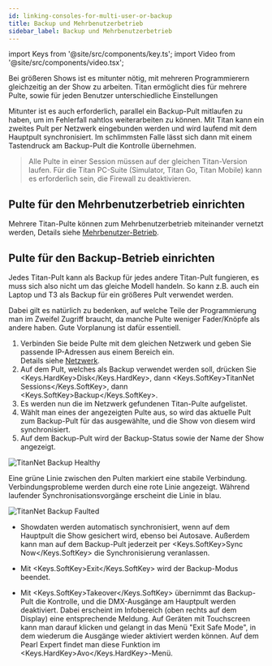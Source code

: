```yaml
---
id: linking-consoles-for-multi-user-or-backup
title: Backup und Mehrbenutzerbetrieb
sidebar_label: Backup und Mehrbenutzerbetrieb
---
```


import Keys from '@site/src/components/key.ts';
import Video from '@site/src/components/video.tsx';

Bei größeren Shows ist es mitunter nötig, mit mehreren Programmierern
gleichzeitig an der Show zu arbeiten. Titan ermöglicht dies für mehrere
Pulte, sowie für jeden Benutzer unterschiedliche Einstellungen

Mitunter ist es auch erforderlich, parallel ein Backup-Pult mitlaufen zu
haben, um im Fehlerfall nahtlos weiterarbeiten zu können. Mit Titan kann
ein zweites Pult per Netzwerk eingebunden werden und wird laufend mit
dem Hauptpult synchronisiert. Im schlimmsten Falle lässt sich dann mit
einem Tastendruck am Backup-Pult die Kontrolle übernehmen.

>  Alle Pulte in einer Session müssen auf der gleichen Titan-Version 
   laufen. Für die Titan PC-Suite (Simulator, Titan Go, Titan Mobile) 
   kann es erforderlich sein, die Firewall zu deaktivieren.

## Pulte für den Mehrbenutzerbetrieb einrichten

Mehrere Titan-Pulte können zum Mehrbenutzerbetrieb miteinander vernetzt
werden, Details siehe [Mehrbenutzer-Betrieb](../titan-basics/multi-user-operation.md).

## Pulte für den Backup-Betrieb einrichten

Jedes Titan-Pult kann als Backup für jedes andere Titan-Pult fungieren,
es muss sich also nicht um das gleiche Modell handeln. So kann z.B. auch
ein Laptop und T3 als Backup für ein größeres Pult verwendet werden.

Dabei gilt es natürlich zu bedenken, auf welche Teile der Programmierung
man im Zweifel Zugriff braucht, da manche Pulte weniger Fader/Knöpfe als
andere haben. Gute Vorplanung ist dafür essentiell.

1.  Verbinden Sie beide Pulte mit dem gleichen Netzwerk und geben Sie
    passende IP-Adressen aus einem Bereich ein.<br/>
    Details siehe [Netzwerk](../networking.md).
2.  Auf dem Pult, welches als Backup verwendet werden soll, drücken 
    Sie <Keys.HardKey>Disk</Keys.HardKey>, dann <Keys.SoftKey>TitanNet Sessions</Keys.SoftKey>, 
    dann <Keys.SoftKey>Backup</Keys.SoftKey>.
3.  Es werden nun die im Netzwerk gefundenen Titan-Pulte aufgelistet.
4.  Wählt man eines der angezeigten Pulte aus, so wird das aktuelle Pult
    zum Backup-Pult für das ausgewählte, und die Show von diesem wird
    synchronisiert.
5.  Auf dem Backup-Pult wird der Backup-Status sowie der Name der Show angezeigt.

![TitanNet Backup Healthy](/docs/images/TitanNet-Backup-Healthy.png)

Eine grüne Linie zwischen den Pulten markiert eine stabile Verbindung.
Verbindungsprobleme werden durch eine rote Linie angezeigt. Während
laufender Synchronisationsvorgänge erscheint die Linie in blau.

![TitanNet Backup Faulted](/docs/images/TitanNet-Backup-Faulted.png)

-   Showdaten werden automatisch synchronisiert, wenn auf dem Hauptpult
    die Show gesichert wird, ebenso bei Autosave. Außerdem kann man auf
    dem Backup-Pult jederzeit per <Keys.SoftKey>Sync Now</Keys.SoftKey> die Synchronisierung
    veranlassen.

-   Mit <Keys.SoftKey>Exit</Keys.SoftKey> wird der Backup-Modus beendet.

-   Mit <Keys.SoftKey>Takeover</Keys.SoftKey> übernimmt das Backup-Pult die Kontrolle, und die
    DMX-Ausgänge am Hauptpult werden deaktiviert. Dabei erscheint im
    Infobereich (oben rechts auf dem Display) eine entsprechende
    Meldung. Auf Geräten mit Touchscreen kann man darauf klicken und
    gelangt in das Menü "Exit Safe Mode", in dem wiederum die Ausgänge
    wieder aktiviert werden können. Auf dem Pearl Expert findet man
    diese Funktion im <Keys.HardKey>Avo</Keys.HardKey>-Menü.

